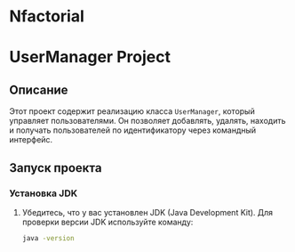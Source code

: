 # Nfactorial
# UserManager Project

## Описание

Этот проект содержит реализацию класса `UserManager`, который управляет пользователями. Он позволяет добавлять, удалять, находить и получать пользователей по идентификатору через командный интерфейс.

## Запуск проекта

### Установка JDK

1. Убедитесь, что у вас установлен JDK (Java Development Kit). Для проверки версии JDK используйте команду:
   ```sh
   java -version
